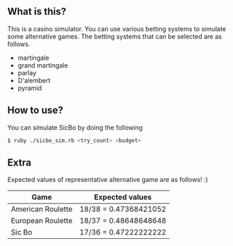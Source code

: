 ## What is this?

This is a casino simulator. 
You can use various betting systems to simulate some alternative games.
The betting systems that can be selected are as follows.
- martingale
- grand martingale
- parlay
- D'alembert
- pyramid


## How to use?
You can simulate SicBo by doing the following

```bash
$ ruby ./sicbo_sim.rb <try_count> <budget> 
```

## Extra
Expected values of representative alternative game are as follows! :)

|Game|Expected values|
| --- | --- |
|American Roulette|18/38 = 0.47368421052|
|European Roulette|18/37 = 0.48648648648|
|Sic Bo|17/36 = 0.47222222222|
